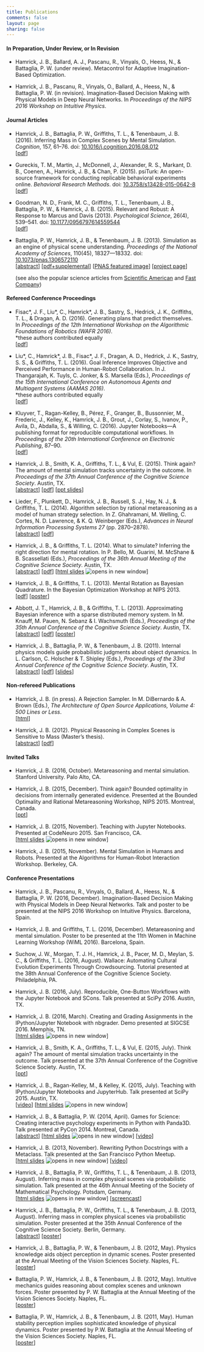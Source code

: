 ```yaml
---
title: Publications
comments: false
layout: page
sharing: false
---
```


#### In Preparation, Under Review, or In Revision

* Hamrick, J. B., Ballard, A. J., Pascanu, R., Vinyals, O., Heess, N., & Battaglia, P. W. (under review). Metacontrol for Adaptive Imagination-Based Optimization.

* Hamrick, J. B., Pascanu, R., Vinyals, O., Ballard, A., Heess, N., & Battaglia, P. W. (in revision). Imagination-Based Decision Making with Physical Models in Deep Neural Networks. In *Proceedings of the NIPS 2016 Workshop on Intuitive Physics*.

#### Journal Articles

* Hamrick, J. B., Battaglia, P. W., Griffiths, T. L., & Tenenbaum, J. B. (2016). Inferring Mass in Complex Scenes by Mental Simulation. *Cognition*, 157, 61–76. doi: [10.1016/j.cognition.2016.08.012](http://doi.org/10.1016/j.cognition.2016.08.012)  
  [[pdf](/publications/pdf/Hamrick2016-Inferring_Mass_In_Complex_Scenes.pdf)]

* Gureckis, T. M., Martin, J., McDonnell, J., Alexander, R. S., Markant, D. B., Coenen, A., Hamrick, J. B., & Chan, P. (2015). psiTurk: An open-source framework for conducting replicable behavioral experiments online. *Behavioral Research Methods*.  doi: [10.3758/s13428-015-0642-8](http://dx.doi.org/10.3758/s13428-015-0642-8)  
  [[pdf](/publications/pdf/GureckisetalpsiTurk2015.pdf)]

* Goodman, N. D., Frank, M. C., Griffiths, T. L., Tenenbaum, J. B., Battaglia, P. W., & Hamrick, J. B. (2015). Relevant and Robust: A Response to Marcus and Davis (2013). *Psychological Science*, 26(4), 539–541. doi: [10.1177/0956797614559544](http://doi.org/10.1177/0956797614559544)  
  [[pdf](/publications/pdf/Goodman2015-Relevant_and_robust_A_response_to.pdf)]

* Battaglia, P. W., Hamrick, J. B., & Tenenbaum, J. B. (2013). Simulation as an engine of physical scene understanding. *Proceedings of the National Academy of Sciences*, 110(45), 18327—18332.  doi: [10.1073/pnas.1306572110](http://dx.doi.org/10.1073/pnas.1306572110)  
  [[abstract](http://www.pnas.org/content/110/45/18327.abstract)]
  [[pdf+supplemental](/publications/pdf/Battaglia2013-Simulation_as_an_engine_of_physi.pdf)]
  [[PNAS featured image](http://www.pnas.org/site/media/Featured_Image_stone.xhtml)]
  [[project page](http://web.mit.edu/~pbatt/www/PNAS2013)]  

  (see also the popular science articles from
  [Scientific American](http://www.scientificamerican.com/article/the-video-game-engine-in-your-head)
  and
  [Fast Company](http://www.fastcodesign.com/3022236/evidence/how-our-brains-play-angry-birds-with-the-world))

#### Refereed Conference Proceedings

* Fisac\*, J. F., Liu\*, C., Hamrick\*, J. B., Sastry, S., Hedrick, J. K., Griffiths, T. L., & Dragan, A. D. (2016). Generating plans that predict themselves. In *Proceedings of the 12th International Workshop on the Algorithmic Foundations of Robotics (WAFR 2016)*.  
  \*these authors contributed equally  
  [[pdf](/publications/pdf/Fisac2016-Generating_Plans_That_Predict_Themselves.pdf)]

* Liu\*, C., Hamrick\*, J. B., Fisac\*, J. F., Dragan, A. D., Hedrick, J. K., Sastry, S. S., & Griffiths, T. L. (2016). Goal Inference Improves Objective and Perceived Performance in Human-Robot Collaboration. In J. Thangarajah, K. Tuyls, C. Jonker, & S. Marsella (Eds.), *Proceedings of the 15th International Conference on Autonomous Agents and Multiagent Systems (AAMAS 2016)*.  
  \*these authors contributed equally  
  [[pdf](/publications/pdf/Liu2016-Goal_Inference_Improves_Objective.pdf)]

* Kluyver, T., Ragan-Kelley, B., Pérez, F., Granger, B., Bussonnier, M., Frederic, J., Kelley, K., Hamrick, J. B., Grout, J., Corlay, S., Ivanov, P., Avila, D., Abdalla, S., & Willing, C. (2016). Jupyter Notebooks—A publishing format for reproducible computational workflows. In *Proceedings of the 20th International Conference on Electronic Publishing*, 87–90.  
  [[pdf](https://goedoc.uni-goettingen.de/goescholar/bitstream/handle/1/13343/Loizides_Schmidt.pdf?sequence=1#page=100)]

* Hamrick, J. B., Smith, K. A., Griffiths, T. L., & Vul, E. (2015). Think again? The amount of mental simulation tracks uncertainty in the outcome. In *Proceedings of the 37th Annual Conference of the Cognitive Science Society*. Austin, TX.  
  [[abstract](https://mindmodeling.org/cogsci2015/papers/0156/index.html)]
  [[pdf](/publications/pdf/Hamrick2015-Think_again_the_amount_of_mental_simulation.pdf)]
  [[ppt slides](http://figshare.com/articles/Think_again_The_amount_of_mental_simulation_tracks_uncertainty_in_the_outcome/1554893)]

* Lieder, F., Plunkett, D., Hamrick, J. B., Russell, S. J., Hay, N. J., & Griffiths, T. L. (2014). Algorithm selection by rational metareasoning as a model of human strategy selection. In Z. Ghahramani, M. Welling, C. Cortes, N. D. Lawrence, & K. Q. Weinberger (Eds.), *Advances in Neural Information Processing Systems 27* (pp. 2870–2878).  
  [[abstract](http://papers.nips.cc/paper/5552-algorithm-selection-by-rational-metareasoning-as-a-model-of-human-strategy-selection)]
  [[pdf](/publications/pdf/Lieder2014-Algorithm_selection_by_rational_metareasoning.pdf)]

* Hamrick, J. B., & Griffiths, T. L. (2014). What to simulate?  Inferring the right direction for mental rotation. In P. Bello, M. Guarini, M. McShane & B. Scassellati (Eds.), *Proceedings of the 36th Annual Meeting of the Cognitive Science Society*. Austin, TX.  
  [[abstract](https://mindmodeling.org/cogsci2014/papers/108/)]
  [[pdf](/publications/pdf/Hamrick2014-What_to_simulate_Inferring_the_rig.pdf)]
  [<a href="http://jhamrick.github.io/mental-rotation-slides-cogsci2014" target="_blank">html slides</a> <img src="/images/external.png" alt="opens in new window" class="external" />]

* Hamrick, J. B., & Griffiths, T. L. (2013). Mental Rotation as Bayesian Quadrature. In the Bayesian Optimization Workshop at NIPS 2013.  
  [[pdf](/publications/pdf/Hamrick2013-Mental_Rotation_as_Bayesian_Quadra.pdf)]
  [[poster](http://figshare.com/articles/Mental_Rotation_as_Bayesian_Quadrature/900394)]

* Abbott, J. T., Hamrick, J. B., & Griffiths, T. L. (2013). Approximating Bayesian inference with a sparse distributed memory system. In M. Knauff, M. Pauen, N. Sebanz & I. Wachsmuth (Eds.), *Proceedings of the 35th Annual Conference of the Cognitive Science Society*. Austin, TX.  
  [[abstract](http://mindmodeling.org/cogsci2013/papers/0316/index.html)]
  [[pdf](http://mindmodeling.org/cogsci2013/papers/0316/paper0316.pdf)]
  [[poster](http://figshare.com/articles/Approximating_Bayesian_inference_with_a_sparse_distributed_memory_system/768509)]

* Hamrick, J. B., Battaglia, P. W., & Tenenbaum, J. B. (2011). Internal physics models guide probabilistic judgments about object dynamics. In L. Carlson, C. Holscher & T. Shipley (Eds.), *Proceedings of the 33rd Annual Conference of the Cognitive Science Society*. Austin, TX.  
  [[abstract](http://mindmodeling.org/cogsci2011/papers/0350/index.html)]
  [[pdf](http://mindmodeling.org/cogsci2011/papers/0350/paper0350.pdf)]
  [[slides](http://figshare.com/articles/Intuitive_physics_judgments_guided_by_probabilistic_dynamics_model/768508)]

#### Non-refereed Publications

* Hamrick, J. B. (in press). A Rejection Sampler. In M. DiBernardo & A. Brown (Eds.), *The Architecture of Open Source Applications, Volume 4: 500 Lines or Less*.  
  [[html](http://aosabook.org/en/500L/a-rejection-sampler.html)]

* Hamrick, J. B. (2012). Physical Reasoning in Complex Scenes is Sensitive to Mass (Master’s thesis).  
  [[abstract](http://dspace.mit.edu/handle/1721.1/77012)]
  [[pdf](/publications/pdf/Hamrick2012-Physical_Reasoning_in_Complex_Scen.pdf)]

#### Invited Talks

* Hamrick, J. B. (2016, October). Metareasoning and mental simulation. Stanford University. Palo Alto, CA.

* Hamrick, J. B. (2015, December). Think again? Bounded optimality in decisions from internally generated evidence. Presented at the Bounded Optimality and Rational Metareasoning Workshop, NIPS 2015. Montreal, Canada.  
  [[ppt](https://figshare.com/articles/Thing_again_Bounded_optimality_in_decisions_from_internally_generated_evidence/3085906)]

* Hamrick, J. B. (2015, November). Teaching with Jupyter Notebooks. Presented at CodeNeuro 2015. San Francisco, CA.  
  [<a href="http://jhamrick.github.io/codeneuro-sf-2015-slides" target="_blank">html slides</a> <img src="/images/external.png" alt="opens in new window" class="external" />]

* Hamrick, J. B. (2015, November). Mental Simulation in Humans and Robots. Presented at the Algorithms for Human-Robot Interaction Workshop. Berkeley, CA.

#### Conference Presentations

* Hamrick, J. B., Pascanu, R., Vinyals, O., Ballard, A., Heess, N., & Battaglia, P. W. (2016, December). Imagination-Based Decision Making with Physical Models in Deep Neural Networks. Talk and poster to be presented at the NIPS 2016 Workshop on Intuitive Physics. Barcelona, Spain.

* Hamrick, J. B. and Griffiths, T. L. (2016, December). Metareasoning and mental simulation. Poster to be presented at the 11th Women in Machine Learning Workshop (WiML 2016). Barcelona, Spain.

* Suchow, J. W., Morgan, T. J. H., Hamrick, J. B., Pacer, M. D., Meylan, S. C., & Griffiths, T. L. (2016, August). Wallace: Automating Cultural Evolution Experiments Through Crowdsourcing. Tutorial presented at the 38th Annual Conference of the Cognitive Science Society. Philadelphia, PA.

* Hamrick, J. B. (2016, July). Reproducible, One-Button Workflows with the Jupyter Notebook and SCons. Talk presented at SciPy 2016. Austin, TX.

* Hamrick, J. B. (2016, March). Creating and Grading Assignments in the IPython/Jupyter Notebook with nbgrader. Demo presented at SIGCSE 2016. Memphis, TN.  
  [<a href="http://jhamrick.github.io/sigcse-2016-slides" target="_blank">html slides</a> <img src="/images/external.png" alt="opens in new window" class="external" />]

* Hamrick, J. B., Smith, K. A., Griffiths, T. L., & Vul, E. (2015, July). Think again? The amount of mental simulation tracks uncertainty in the outcome. Talk presented at the 37th Annual Conference of the Cognitive Science Society. Austin, TX.  
  [[ppt](https://figshare.com/articles/Think_again_The_amount_of_mental_simulation_tracks_uncertainty_in_the_outcome/1554893)]

* Hamrick, J. B., Ragan-Kelley, M., & Kelley, K. (2015, July). Teaching with IPython/Jupyter Notebooks and JupyterHub. Talk presented at SciPy 2015. Austin, TX.  
  [[video](https://www.youtube.com/watch?v=OuhtpxGuboY)]
  [<a href="http://jhamrick.github.io/scipy-2015-slides" target="_blank">html slides</a> <img src="/images/external.png" alt="opens in new window" class="external" />]

* Hamrick, J. B., & Battaglia, P. W. (2014, April). Games for Science: Creating interactive psychology experiments in Python with Panda3D. Talk presented at PyCon 2014. Montreal, Canada.  
  [[abstract](https://us.pycon.org/2014/schedule/presentation/183/)]
  [<a href="http://jhamrick.github.io/pycon-2014-talk" target="_blank">html slides</a> <img src="/images/external.png" alt="opens in new window" class="external" />]
  [[video](http://www.pyvideo.org/video/2655/games-for-science-creating-interactive-psycholog)]

* Hamrick, J. B. (2013, November). Rewriting Python Docstrings with a Metaclass. Talk presented at the San Francisco Python Meetup.  
  [<a href="http://jhamrick.github.io/sfpython-2013/?transition=none" target="_blank">html slides</a> <img src="/images/external.png" alt="opens in new window" class="external" />]
  [[video](https://www.youtube.com/watch?v=ZrUIRSVv1gw)]

* Hamrick, J. B., Battaglia, P. W., Griffiths, T. L., & Tenenbaum, J. B. (2013, August). Inferring mass in complex physical scenes via probabilistic simulation. Talk presented at the 46th Annual Meeting of the Society of Mathematical Psychology. Potsdam, Germany.  
  [<a href="http://jhamrick.github.io/mass-inference-mathpsych-2013/?transition=none" target="_blank">html slides</a> <img src="/images/external.png" alt="opens in new window" class="external" />]
  [[screencast](http://figshare.com/articles/Inferring_mass_in_complex_physical_scenes_via_probabilistic_simulation/768506)]

* Hamrick, J. B., Battaglia, P. W., Griffiths, T. L., & Tenenbaum, J. B. (2013, August). Inferring mass in complex physical scenes via probabilistic simulation. Poster presented at the 35th Annual Conference of the Cognitive Science Society. Berlin, Germany.  
  [[abstract](http://mindmodeling.org/cogsci2013/papers/0778/index.html)]
  [[poster](http://figshare.com/articles/Inferring_mass_in_complex_physical_scenes_via_probabilistic_simulation/768445)]

* Hamrick, J. B., Battaglia, P. W., & Tenenbaum, J. B. (2012, May). Physics knowledge aids object perception in dynamic scenes. Poster presented at the Annual Meeting of the Vision Sciences Society. Naples, FL.  
  [[poster](http://figshare.com/articles/Physical_reasoning_in_complex_scenes_is_sensitive_to_mass/768510)]

* Battaglia, P. W., Hamrick, J. B., & Tenenbaum, J. B. (2012, May). Intuitive mechanics guides reasoning about complex scenes and unknown forces. Poster presented by P. W. Battaglia at the Annual Meeting of the Vision Sciences Society. Naples, FL.  
  [[poster](/publications/pdf/Battaglia2012-Intuitive_mechanics_guides_reaso.pdf)]

* Battaglia, P. W., Hamrick, J. B., & Tenenbaum, J. B. (2011, May). Human stability perception implies sophisticated knowledge of physical dynamics. Poster presented by P.W. Battaglia at the Annual Meeting of the Vision Sciences Society. Naples, FL.  
  [[poster](/publications/pdf/Battaglia2011-Human_stability_perception_impli.pdf)]
